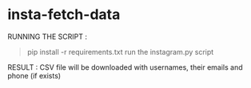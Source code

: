 # insta-fetch-data

RUNNING THE SCRIPT :

> pip install -r requirements.txt
> run the instagram.py script

RESULT :
CSV file will be downloaded with usernames, their emails and phone (if exists)
